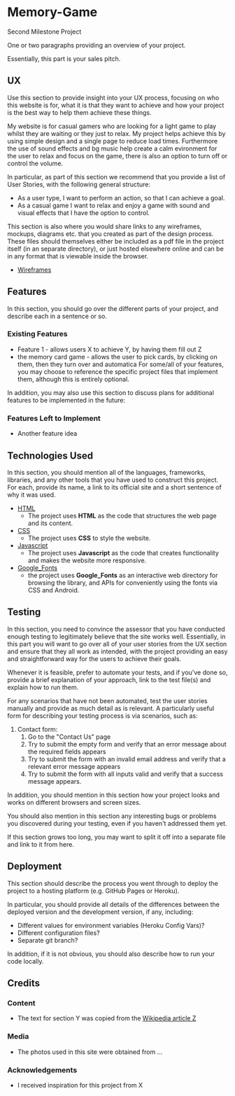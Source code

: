 # Memory-Game
Second Milestone Project

One or two paragraphs providing an overview of your project.

Essentially, this part is your sales pitch.
 
## UX
 
Use this section to provide insight into your UX process, focusing on who this website is for, what it is that they want to achieve and how your project is the best way to help them achieve these things.

My website is for casual gamers who are looking for a light game to play whilst they are waiting or they just to relax. My project helps achieve this by using simple design and a single page to reduce load times. Furthermore the use of sound effects and bg music help create a calm evironment for the user to relax and focus on the game, there is also an option to turn off or control the volume.

In particular, as part of this section we recommend that you provide a list of User Stories, with the following general structure:
- As a user type, I want to perform an action, so that I can achieve a goal.
- As a casual game I want to relax and enjoy a game with sound and visual effects that I have the option to control.

This section is also where you would share links to any wireframes, mockups, diagrams etc. that you created as part of the design process. These files should themselves either be included as a pdf file in the project itself (in an separate directory), or just hosted elsewhere online and can be in any format that is viewable inside the browser.

- [Wireframes](https://github.com/Flukester2/Memory-Game/blob/cfb7c05a07f0647a289be2dc85bba105101adf3b/images/wireframes)
## Features

In this section, you should go over the different parts of your project, and describe each in a sentence or so.
 
### Existing Features
- Feature 1 - allows users X to achieve Y, by having them fill out Z
- the memory card game - allows the user to pick cards, by clicking on them, then they turn over and automatica
For some/all of your features, you may choose to reference the specific project files that implement them, although this is entirely optional.

In addition, you may also use this section to discuss plans for additional features to be implemented in the future:

### Features Left to Implement
- Another feature idea

## Technologies Used

In this section, you should mention all of the languages, frameworks, libraries, and any other tools that you have used to construct this project. For each, provide its name, a link to its official site and a short sentence of why it was used.

- [HTML](https://html.com)
    - The project uses **HTML** as the code that structures the web page and its content.
- [CSS](https://css-tricks.com)
    - The project uses **CSS** to style the website.
- [Javascript](https://www.javascript.com)
    - The project uses **Javascript** as the code that creates functionality and makes the website more responsive.
- [Google_Fonts](https://fonts.google.com)
    - the project uses **Google_Fonts** as an interactive web directory for browsing the library, and APIs for conveniently using the fonts via CSS and Android.


## Testing

In this section, you need to convince the assessor that you have conducted enough testing to legitimately believe that the site works well. Essentially, in this part you will want to go over all of your user stories from the UX section and ensure that they all work as intended, with the project providing an easy and straightforward way for the users to achieve their goals.

Whenever it is feasible, prefer to automate your tests, and if you've done so, provide a brief explanation of your approach, link to the test file(s) and explain how to run them.

For any scenarios that have not been automated, test the user stories manually and provide as much detail as is relevant. A particularly useful form for describing your testing process is via scenarios, such as:

1. Contact form:
    1. Go to the "Contact Us" page
    2. Try to submit the empty form and verify that an error message about the required fields appears
    3. Try to submit the form with an invalid email address and verify that a relevant error message appears
    4. Try to submit the form with all inputs valid and verify that a success message appears.

In addition, you should mention in this section how your project looks and works on different browsers and screen sizes.

You should also mention in this section any interesting bugs or problems you discovered during your testing, even if you haven't addressed them yet.

If this section grows too long, you may want to split it off into a separate file and link to it from here.

## Deployment

This section should describe the process you went through to deploy the project to a hosting platform (e.g. GitHub Pages or Heroku).

In particular, you should provide all details of the differences between the deployed version and the development version, if any, including:
- Different values for environment variables (Heroku Config Vars)?
- Different configuration files?
- Separate git branch?

In addition, if it is not obvious, you should also describe how to run your code locally.


## Credits

### Content
- The text for section Y was copied from the [Wikipedia article Z](https://en.wikipedia.org/wiki/Z)

### Media
- The photos used in this site were obtained from ...

### Acknowledgements

- I received inspiration for this project from X
